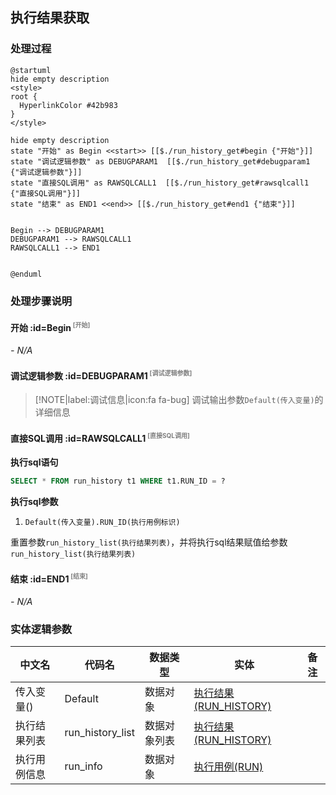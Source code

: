 ## 执行结果获取 <!-- {docsify-ignore-all} -->

   

### 处理过程

```plantuml
@startuml
hide empty description
<style>
root {
  HyperlinkColor #42b983
}
</style>

hide empty description
state "开始" as Begin <<start>> [[$./run_history_get#begin {"开始"}]]
state "调试逻辑参数" as DEBUGPARAM1  [[$./run_history_get#debugparam1 {"调试逻辑参数"}]]
state "直接SQL调用" as RAWSQLCALL1  [[$./run_history_get#rawsqlcall1 {"直接SQL调用"}]]
state "结束" as END1 <<end>> [[$./run_history_get#end1 {"结束"}]]


Begin --> DEBUGPARAM1
DEBUGPARAM1 --> RAWSQLCALL1
RAWSQLCALL1 --> END1


@enduml
```


### 处理步骤说明

#### 开始 :id=Begin<sup class="footnote-symbol"> <font color=gray size=1>[开始]</font></sup>



*- N/A*
#### 调试逻辑参数 :id=DEBUGPARAM1<sup class="footnote-symbol"> <font color=gray size=1>[调试逻辑参数]</font></sup>



> [!NOTE|label:调试信息|icon:fa fa-bug]
> 调试输出参数`Default(传入变量)`的详细信息


#### 直接SQL调用 :id=RAWSQLCALL1<sup class="footnote-symbol"> <font color=gray size=1>[直接SQL调用]</font></sup>



<p class="panel-title"><b>执行sql语句</b></p>

```sql
SELECT * FROM run_history t1 WHERE t1.RUN_ID = ?
```

<p class="panel-title"><b>执行sql参数</b></p>

1. `Default(传入变量).RUN_ID(执行用例标识)`

重置参数`run_history_list(执行结果列表)`，并将执行sql结果赋值给参数`run_history_list(执行结果列表)`

#### 结束 :id=END1<sup class="footnote-symbol"> <font color=gray size=1>[结束]</font></sup>



*- N/A*



### 实体逻辑参数

|    中文名   |    代码名    |  数据类型    |  实体   |备注 |
| --------| --------| -------- | -------- | --------   |
|传入变量(<i class="fa fa-check"/></i>)|Default|数据对象|[执行结果(RUN_HISTORY)](module/TestMgmt/Run_history.md)||
|执行结果列表|run_history_list|数据对象列表|[执行结果(RUN_HISTORY)](module/TestMgmt/Run_history.md)||
|执行用例信息|run_info|数据对象|[执行用例(RUN)](module/TestMgmt/Run.md)||
